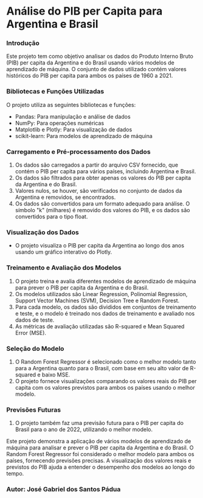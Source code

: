 # Análise do PIB per Capita para Argentina e Brasil

### Introdução

Este projeto tem como objetivo analisar os dados do Produto Interno Bruto (PIB) per capita da Argentina e do Brasil usando vários modelos de aprendizado de máquina. 
O conjunto de dados utilizado contém valores históricos do PIB per capita para ambos os países de 1960 a 2021.

### Bibliotecas e Funções Utilizadas

O projeto utiliza as seguintes bibliotecas e funções:

* Pandas: Para manipulação e análise de dados
* NumPy: Para operações numéricas
* Matplotlib e Plotly: Para visualização de dados
* scikit-learn: Para modelos de aprendizado de máquina

### Carregamento e Pré-processamento dos Dados

1. Os dados são carregados a partir do arquivo CSV fornecido, que contém o PIB per capita para vários países, incluindo Argentina e Brasil.
2. Os dados são filtrados para obter apenas os valores do PIB per capita da Argentina e do Brasil.
3. Valores nulos, se houver, são verificados no conjunto de dados da Argentina e removidos, se encontrados.
4. Os dados são convertidos para um formato adequado para análise. O símbolo "k" (milhares) é removido dos valores do PIB, e os dados são convertidos para o tipo float.

### Visualização dos Dados

* O projeto visualiza o PIB per capita da Argentina ao longo dos anos usando um gráfico interativo do Plotly.

### Treinamento e Avaliação dos Modelos

1. O projeto treina e avalia diferentes modelos de aprendizado de máquina para prever o PIB per capita da Argentina e do Brasil.
2. Os modelos utilizados são Linear Regression, Polinomial Regression, Support Vector Machines (SVM), Decision Tree e Random Forest.
3. Para cada modelo, os dados são divididos em conjuntos de treinamento e teste, e o modelo é treinado nos dados de treinamento e avaliado nos dados de teste.
4. As métricas de avaliação utilizadas são R-squared e Mean Squared Error (MSE).

### Seleção do Modelo

1. O Random Forest Regressor é selecionado como o melhor modelo tanto para a Argentina quanto para o Brasil, com base em seu alto valor de R-squared e baixo MSE.
2. O projeto fornece visualizações comparando os valores reais do PIB per capita com os valores previstos para ambos os países usando o melhor modelo.

### Previsões Futuras

1. O projeto também faz uma previsão futura para o PIB per capita do Brasil para o ano de 2022, utilizando o melhor modelo.

Este projeto demonstra a aplicação de vários modelos de aprendizado de máquina para analisar e prever o PIB per capita da Argentina e do Brasil.
O Random Forest Regressor foi considerado o melhor modelo para ambos os países, fornecendo previsões precisas.
A visualização dos valores reais e previstos do PIB ajuda a entender o desempenho dos modelos ao longo do tempo.

### Autor: José Gabriel dos Santos Pádua
